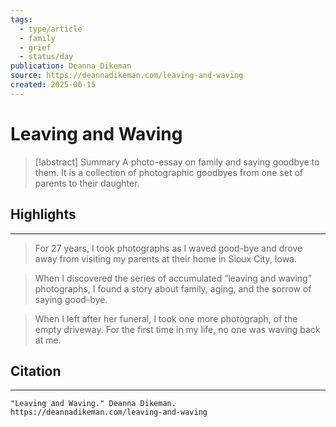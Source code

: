 ```yaml
---
tags:
  - type/article
  - family
  - grief
  - status/day
publication: Deanna Dikeman
source: https://deannadikeman.com/leaving-and-waving
created: 2025-06-15
---
```

# Leaving and Waving

> [!abstract] Summary
> A photo-essay on family and saying goodbye to them. It is a collection of photographic goodbyes from one set of parents to their daughter.
## Highlights
---
> For 27 years, I took photographs as I waved good-bye and drove away from visiting my parents at their home in Sioux City, Iowa.

> When I discovered the series of accumulated “leaving and waving” photographs, I found a story about family, aging, and the sorrow of saying good-bye.

> When I left after her funeral, I took one more photograph, of the empty driveway. For the first time in my life, no one was waving back at me.

## Citation
---
```
"Leaving and Waving." Deanna Dikeman. https://deannadikeman.com/leaving-and-waving
```
